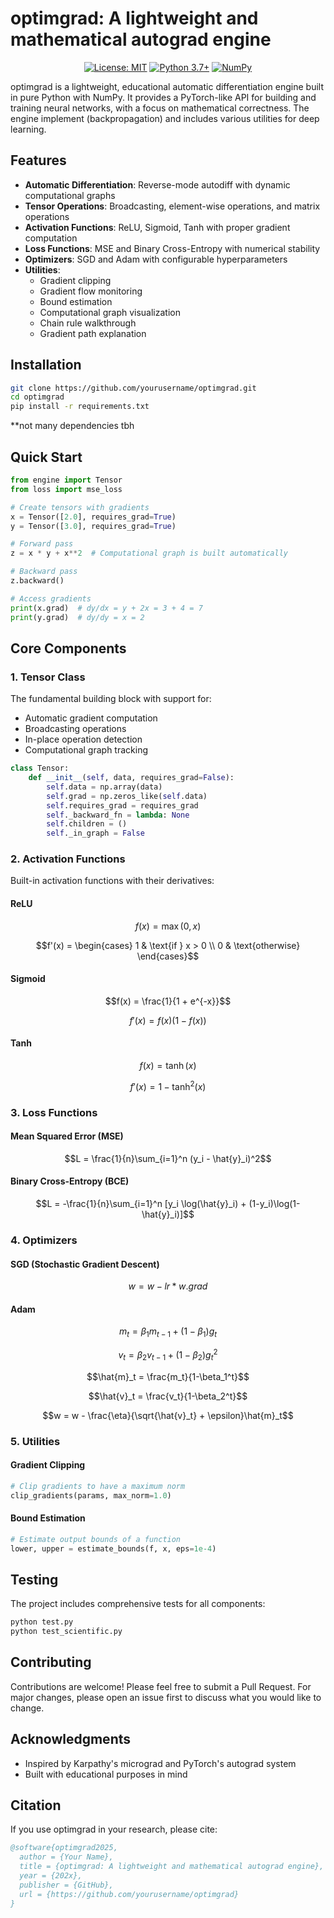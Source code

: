 # optimgrad: A lightweight and mathematical autograd engine

<div align="center">

[![License: MIT](https://img.shields.io/badge/License-MIT-yellow.svg)](https://opensource.org/licenses/MIT)
[![Python 3.7+](https://img.shields.io/badge/python-3.7+-blue.svg)](https://www.python.org/downloads/)
[![NumPy](https://img.shields.io/badge/numpy-%23013243.svg)](https://numpy.org)

</div>

optimgrad is a lightweight, educational automatic differentiation engine built in pure Python with NumPy. It provides a PyTorch-like API for building and training neural networks, with a focus on mathematical correctness. The engine implement (backpropagation) and includes various utilities for deep learning.

## Features

- **Automatic Differentiation**: Reverse-mode autodiff with dynamic computational graphs
- **Tensor Operations**: Broadcasting, element-wise operations, and matrix operations
- **Activation Functions**: ReLU, Sigmoid, Tanh with proper gradient computation
- **Loss Functions**: MSE and Binary Cross-Entropy with numerical stability
- **Optimizers**: SGD and Adam with configurable hyperparameters
- **Utilities**: 
  - Gradient clipping
  - Gradient flow monitoring
  - Bound estimation
  - Computational graph visualization
  - Chain rule walkthrough
  - Gradient path explanation

## Installation

```bash
git clone https://github.com/yourusername/optimgrad.git
cd optimgrad
pip install -r requirements.txt
```
**not many dependencies tbh

## Quick Start

```python
from engine import Tensor
from loss import mse_loss

# Create tensors with gradients
x = Tensor([2.0], requires_grad=True)
y = Tensor([3.0], requires_grad=True)

# Forward pass
z = x * y + x**2  # Computational graph is built automatically

# Backward pass
z.backward()

# Access gradients
print(x.grad)  # dy/dx = y + 2x = 3 + 4 = 7
print(y.grad)  # dy/dy = x = 2
```

## Core Components

### 1. Tensor Class

The fundamental building block with support for:
- Automatic gradient computation
- Broadcasting operations
- In-place operation detection
- Computational graph tracking

```python
class Tensor:
    def __init__(self, data, requires_grad=False):
        self.data = np.array(data)
        self.grad = np.zeros_like(self.data)
        self.requires_grad = requires_grad
        self._backward_fn = lambda: None
        self.children = ()
        self._in_graph = False
```

### 2. Activation Functions

Built-in activation functions with their derivatives:

#### ReLU
```math
f(x) = \max(0, x)
```
```math
f'(x) = \begin{cases} 
1 & \text{if } x > 0 \\
0 & \text{otherwise}
\end{cases}
```

#### Sigmoid
```math
f(x) = \frac{1}{1 + e^{-x}}
```
```math
f'(x) = f(x)(1 - f(x))
```

#### Tanh
```math
f(x) = \tanh(x)
```
```math
f'(x) = 1 - \tanh^2(x)
```

### 3. Loss Functions

#### Mean Squared Error (MSE)
```math
L = \frac{1}{n}\sum_{i=1}^n (y_i - \hat{y}_i)^2
```

#### Binary Cross-Entropy (BCE)
```math
L = -\frac{1}{n}\sum_{i=1}^n [y_i \log(\hat{y}_i) + (1-y_i)\log(1-\hat{y}_i)]
```

### 4. Optimizers

#### SGD (Stochastic Gradient Descent)
```math
w = w - lr * w.grad
```

#### Adam
```math
m_t = \beta_1 m_{t-1} + (1-\beta_1)g_t
```
```math
v_t = \beta_2 v_{t-1} + (1-\beta_2)g_t^2
```
```math
\hat{m}_t = \frac{m_t}{1-\beta_1^t}
```
```math
\hat{v}_t = \frac{v_t}{1-\beta_2^t}
```
```math
w = w - \frac{\eta}{\sqrt{\hat{v}_t} + \epsilon}\hat{m}_t
```

### 5. Utilities

#### Gradient Clipping
```python
# Clip gradients to have a maximum norm
clip_gradients(params, max_norm=1.0)
```

#### Bound Estimation
```python
# Estimate output bounds of a function
lower, upper = estimate_bounds(f, x, eps=1e-4)
```

## Testing

The project includes comprehensive tests for all components:
```bash
python test.py
python test_scientific.py
```

## Contributing

Contributions are welcome! Please feel free to submit a Pull Request. For major changes, please open an issue first to discuss what you would like to change.


## Acknowledgments

- Inspired by Karpathy's micrograd and PyTorch's autograd system
- Built with educational purposes in mind

## Citation

If you use optimgrad in your research, please cite:

```bibtex
@software{optimgrad2025,
  author = {Your Name},
  title = {optimgrad: A lightweight and mathematical autograd engine},
  year = {202x},
  publisher = {GitHub},
  url = {https://github.com/yourusername/optimgrad}
}
``` 
